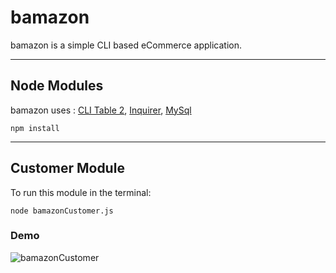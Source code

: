 # bamazon

bamazon is a simple CLI based eCommerce application.


___
## Node Modules
bamazon uses : [CLI Table 2](https://www.npmjs.com/package/cli-table2), [Inquirer](https://www.npmjs.com/package/inquirer), [MySql](https://www.npmjs.com/package/mysql)

```npm install```
___

## Customer Module

To run this module in the terminal:

```node bamazonCustomer.js```

### Demo

![bamazonCustomer](https://github.com/rajdhandus/bamazon/blob/master/bamazonCustomer.gif)
